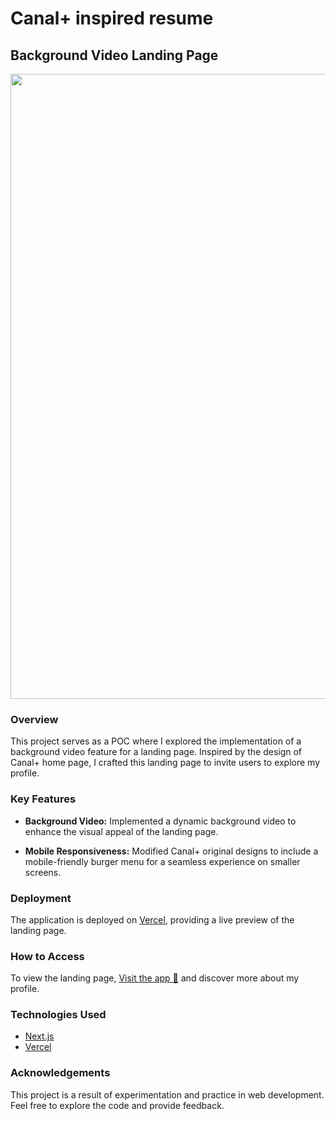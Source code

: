 # Canal+ inspired resume

## Background Video Landing Page

<p align="center" >
<img align="center" width="1000" src="https://res.cloudinary.com/dps4zteie/image/upload/v1701092677/Capture_d_e%CC%81cran_2023-11-27_a%CC%80_14.43.25_td14nq.png"/>
</p>

### Overview

This project serves as a POC where I explored the implementation of a background video feature for a landing page. Inspired by the design of Canal+ home page, I crafted this landing page to invite users to explore my profile.

### Key Features

- **Background Video:** Implemented a dynamic background video to enhance the visual appeal of the landing page.
  
- **Mobile Responsiveness:** Modified Canal+ original designs to include a mobile-friendly burger menu for a seamless experience on smaller screens.

### Deployment

The application is deployed on [Vercel](https://vercel.com/), providing a live preview of the landing page.

### How to Access

To view the landing page, [Visit the app 👀](https://canal-plus-inspired-landing-page.vercel.app/) and discover more about my profile.

### Technologies Used

- [Next.js](https://nextjs.org/)
- [Vercel](https://vercel.com/)

### Acknowledgements

This project is a result of experimentation and practice in web development. Feel free to explore the code and provide feedback.





